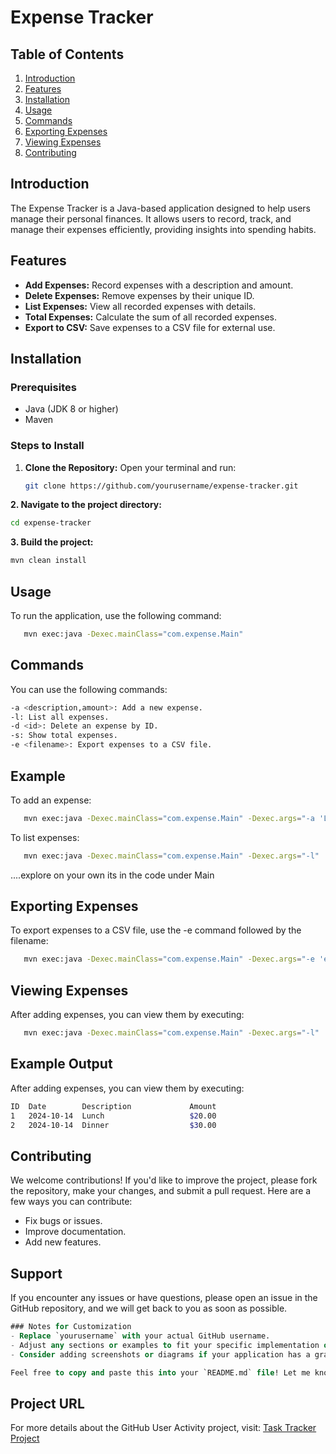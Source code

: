 # Expense Tracker

## Table of Contents
1. [Introduction](#introduction)
2. [Features](#features)
3. [Installation](#installation)
4. [Usage](#usage)
5. [Commands](#commands)
6. [Exporting Expenses](#exporting-expenses)
7. [Viewing Expenses](#viewing-expenses)
8. [Contributing](#contributing)

## Introduction
The Expense Tracker is a Java-based application designed to help users manage their personal finances. It allows users to record, track, and manage their expenses efficiently, providing insights into spending habits.

## Features
- **Add Expenses:** Record expenses with a description and amount.
- **Delete Expenses:** Remove expenses by their unique ID.
- **List Expenses:** View all recorded expenses with details.
- **Total Expenses:** Calculate the sum of all recorded expenses.
- **Export to CSV:** Save expenses to a CSV file for external use.

## Installation
### Prerequisites
- Java (JDK 8 or higher)
- Maven

### Steps to Install
1. **Clone the Repository:**
   Open your terminal and run:
   ```bash
   git clone https://github.com/yourusername/expense-tracker.git

**2. Navigate to the project directory:**
   ```bash
   cd expense-tracker
```
**3. Build the project:**
   ```bash
   mvn clean install
```
## Usage
To run the application, use the following command:
```bash
   mvn exec:java -Dexec.mainClass="com.expense.Main"
```
## Commands
You can use the following commands:
```bash
-a <description,amount>: Add a new expense.
-l: List all expenses.
-d <id>: Delete an expense by ID.
-s: Show total expenses.
-e <filename>: Export expenses to a CSV file.
```
## Example
To add an expense:
```bash
   mvn exec:java -Dexec.mainClass="com.expense.Main" -Dexec.args="-a 'Lunch,20'"
```
To list expenses:
```bash
   mvn exec:java -Dexec.mainClass="com.expense.Main" -Dexec.args="-l"
```
....explore on your own its in the code under Main
## Exporting Expenses
To export expenses to a CSV file, use the -e command followed by the filename:
```bash
   mvn exec:java -Dexec.mainClass="com.expense.Main" -Dexec.args="-e 'expenses.csv'"

```
## Viewing Expenses
After adding expenses, you can view them by executing:
```bash
   mvn exec:java -Dexec.mainClass="com.expense.Main" -Dexec.args="-l"
```
## Example Output
After adding expenses, you can view them by executing:
```bash
ID  Date        Description             Amount
1   2024-10-14  Lunch                   $20.00
2   2024-10-14  Dinner                  $30.00
```
## Contributing
We welcome contributions! If you'd like to improve the project, please fork the repository, make your changes, and submit a pull request. Here are a few ways you can contribute:
- Fix bugs or issues.
- Improve documentation.
- Add new features.
## Support
If you encounter any issues or have questions, please open an issue in the GitHub repository, and we will get back to you as soon as possible.
```sql
### Notes for Customization
- Replace `yourusername` with your actual GitHub username.
- Adjust any sections or examples to fit your specific implementation or additional features.
- Consider adding screenshots or diagrams if your application has a graphical user interface.

Feel free to copy and paste this into your `README.md` file! Let me know if you need further adjustments or additional information.
```
## Project URL

For more details about the GitHub User Activity project, visit: [Task Tracker Project](https://roadmap.sh/projects/expense-tracker)

